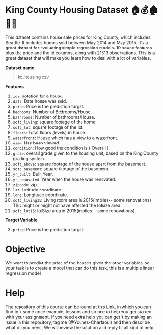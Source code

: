 # King County Housing Dataset 🏠💰🏚📏💲

This dataset contains house sale prices for King County, which includes Seattle. It includes homes sold between May 2014 and May 2015. It's a great dataset for evaluating simple regression models. 19 house features plus the price and the id columns, along with 21613 observations. This is a great dataset that will make you learn how to deal with a lot of variables.


**Dataset name** 
> kc_housing.csv

**Features**
1. `ida`: notation for a house.
2. `date`: Date house was sold.
3. `price`: Price is the prediction target.
4. `bedrooms`: Number of Bedrooms/House.
5. `bathrooms`: Number of bathrooms/House.
6. `sqft_living`: square footage of the home.
7. `sqft_lot`: square footage of the lot.
8. `floors`: Total floors (levels) in house.
9. `waterfront`: House which has a view to a waterfront.
10. `view`: Has been viewed.
11. `condition`: How good the condition is ( Overall ).
12. `grade`: overall grade given to the housing unit, based on the King County grading system.
13. `sqft_above`: square footage of the house apart from the basement.
14. `sqft_basement`: square footage of the basement.
15. `yr_built`: Built Year.
16. `yr_renovated`: Year when the house was renovated.
17. `zipcode`: zip.
18. `lat`: Latitude coordinate.
19. `long`: Longitude coordinate.
20. `sqft_living15`: Living room area in 2015(implies-- some renovations) This might or might not have affected the lotsize area.
21. `sqft_lot15`: lotSize area in 2015(implies-- some renovations).

**Target Variable**

3. `price`: Price is the prediction target.

# Objective

We want to predict the price of the houses given the other variables, so your task is to create a model that can do this task, this is a multiple linear regression model.

# Help

The repository of this course can be found at this [Link](https://github.com/Younes-Charfaoui/Machine-Learning-Beginner-Course), in which you can find in it some code example, lessons and so one to help you get started with your assignment. If you need extra help you can get it by making an issue in this repository, tag me (@Younes-Charfaoui) and then describe what do you need, We will review the solution and reply to all kind of help.

